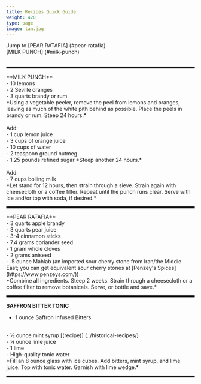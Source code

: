 ```yaml
---
title: Recipes Quick Guide
weight: 420
type: page
image: tan.jpg
---
```


Jump to [PEAR RATAFIA] (#pear-ratafia)
<br>
[MILK PUNCH] (#milk-punch)
<br>
<br>
<hr style="border: 2px solid black;" />
**MILK PUNCH**
<br>
- 10 lemons
<br>
- 2 Seville oranges
<br>
- 3 quarts brandy or rum
<br>
*Using a vegetable peeler, remove the peel from lemons and oranges, leaving as much of the white pith behind as possible. Place the peels in brandy or rum. Steep 24 hours.*
<br>
<br>
Add:
<br>
-  1 cup lemon juice
<br>
- 3 cups of orange juice
<br>
- 10 cups of water
<br>
- 2 teaspoon ground nutmeg
<br>
- 1.25 pounds refined sugar
*Steep another 24 hours.*
<br>
<br>
Add:
<br>
- 7 cups  boiling milk
<br>
*Let stand for 12 hours, then strain through a sieve.
Strain again with cheesecloth or a coffee filter.
Repeat until the punch runs clear. Serve with ice and/or top with soda, if desired.*
</div>

<hr style="border: 2px solid black;" />
**PEAR RATAFIA**
<br>
- 3 quarts apple brandy
<br>
- 3 quarts pear juice
<br>
- 3-4 cinnamon sticks
<br>
- 7.4 grams coriander seed
<br>
- 1 gram whole cloves
<br>
- 2 grams aniseed
<br>
- .5 ounce Mahlab (an imported sour cherry stone from Iran/the Middle East; you can get equivalent sour cherry stones at [Penzey's Spices] (https://www.penzeys.com/))
<br>
*Combine all ingredients. Steep 2 weeks. Strain through a cheesecloth or a coffee filter to remove botanicals. Serve, or bottle and save.*
<br>
<hr style="border: 2px solid black;" />

**SAFFRON BITTER TONIC**
<br>
- 1 ounce Saffron Infused Bitters
<br>
- ½ ounce mint syrup [(recipe)] (../historical-recipes/)
<br>
- ¼ ounce lime juice
<br>
- 1 lime
<br>
- High-quality tonic water
<br>
*Fill an 8 ounce glass with ice cubes. Add bitters, mint syrup, and lime juice. Top with tonic water. Garnish with lime wedge.*
<hr style="border: 2px solid black;" />
